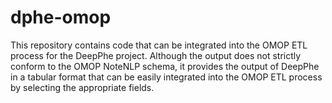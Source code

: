 # dphe-omop
This repository contains code that can be integrated into the OMOP ETL process for the DeepPhe project.
Although the output does not strictly conform to the OMOP NoteNLP schema, it provides the output of DeepPhe in a tabular
format that can be easily integrated into the OMOP ETL process by selecting the appropriate fields.
